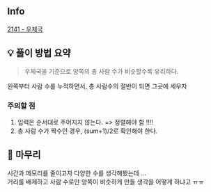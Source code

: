 ## Info
[2141 - 우체국](https://www.acmicpc.net/problem/2141)

## 💡 풀이 방법 요약
> 우체국을 기준으로 양쪽의 총 사람 수가 비슷할수록 유리하다.

왼쪽부터 사람 수를 누적하면서, 총 사람수의 절반이 되면 그곳에 세우자
### 주의할 점
1. 입력은 순서대로 주어지지 않는다. => 정렬해야 함 !!!!
2. 총 사람 수가 짝수인 경우, (sum+1)/2로 확인해야 한다.

## 🙂 마무리
시간과 메모리를 줄이고자 다양한 수를 생각해봤는데 ...<br>
거리를 배제하고 사람 수로만 양쪽이 비슷하게 만들 생각을 어떻게 하냐고 ㅠㅠ